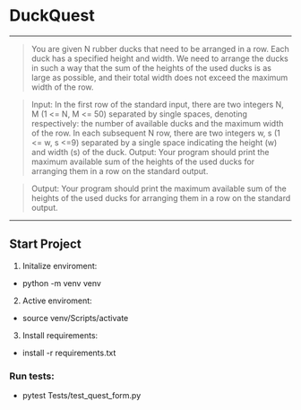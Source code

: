 # DuckQuest
---

>You are given N rubber ducks that need to be arranged in a row. Each duck has a specified height and width. We need to arrange the ducks in such a way that the sum of the heights of the used ducks is as large as possible, and their total width does not exceed the maximum width of the row.

>Input: In the first row of the standard input, there are two integers N, M (1 <= N, M <= 50) separated by single spaces, denoting respectively: the number of available ducks and the maximum width of the row. In each subsequent N row, there are two integers w, s (1 <= w, s <=9) separated by a single space indicating the height (w) and width (s) of the duck. Output: Your program should print the maximum available sum of the heights of the used ducks for arranging them in a row on the standard output.

>Output: Your program should print the maximum available sum of the heights of the used ducks for arranging them in a row on the standard output.

---
## Start Project

1. Initalize enviroment:
- python -m venv venv
2. Active enviroment:
- source venv/Scripts/activate
3. Install requirements:
- install -r requirements.txt

### Run tests:
+ pytest Tests/test_quest_form.py